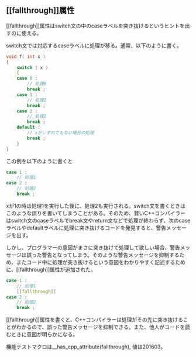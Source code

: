 ## [[fallthrough]]属性

[[fallthrough]]属性はswitch文の中のcaseラベルを突き抜けるというヒントを出すのに使える。

switch文では対応するcaseラベルに処理が移る。通常、以下のように書く。


~~~cpp
void f( int x )
{
    switch ( x )
    {
    case 0 :
        // 処理0
        break ;
    case 1 :
        // 処理1
        break ;
    case 2 :
        // 処理2
        break ;
    default :
        // xがいずれでもない場合の処理
        break ;
    }
}
~~~

この例を以下のように書くと

~~~c++
case 1 :
    // 処理1
case 2 :
    // 処理2
    break ;
~~~


xが1の時は処理1を実行した後に、処理2も実行される。switch文を書くときはこのような誤りを書いてしまうことがある。そのため、賢いC++コンパイラーはswitch文のcaseラベルでbreak文やreturn文などで処理が終わらず、次のcaseラベルやdefaultラベルに処理に突き抜けるコードを発見すると、警告メッセージを出す。


しかし、プログラマーの意図がまさに突き抜けて処理して欲しい場合、警告メッセージは誤った警告となってしまう。そのような警告メッセージを抑制するため、またコード中に処理が突き抜けるという意図をわかりやすく記述するために、[[fallthrough]]属性が追加された。

~~~c++
case 1 :
    // 処理1
    [[fallthrough]]
case 2 :
    // 処理2
    break ;
~~~

[[fallthrough]]属性を書くと、C++コンパイラーは処理がその先に突き抜けることがわかるので、誤った警告メッセージを抑制できる。また、他人がコードを読むときに意図が明らかになる。


機能テストマクロは__has_cpp_attribute(fallthrough), 値は201603。
